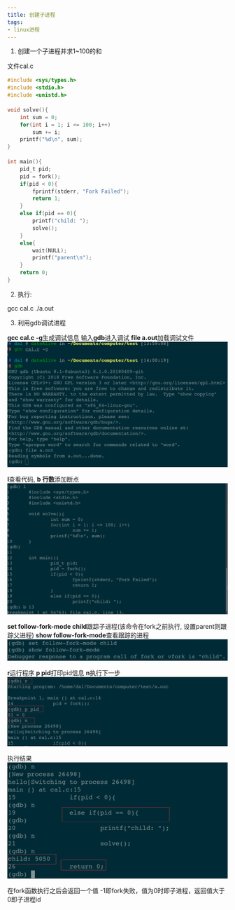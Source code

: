 ```yaml
---
title: 创建子进程
tags:
- linux进程
---
```


1. 创建一个子进程并求1~100的和

文件cal.c

```c
#include <sys/types.h>
#include <stdio.h>
#include <unistd.h>

void solve(){
	int sum = 0;
	for(int i = 1; i <= 100; i++)
		sum += i;
	printf("%d\n", sum);
}

int main(){
	pid_t pid;
	pid = fork();
	if(pid < 0){
		fprintf(stderr, "Fork Failed");
		return 1;
	}
	else if(pid == 0){
		printf("child: ");
		solve();
	}
	else{
		wait(NULL);
		printf("parent\n");
	}
	return 0;
}
```

2. 执行:

gcc cal.c
./a.out

3. 利用gdb调试进程

**gcc cal.c -g**生成调试信息
输入**gdb**进入调试
**file a.out**加载调试文件
![](createChildProcess/c1.png)

**l**查看代码, **b 行数**添加断点
![](createChildProcess/c2.png)

**set follow-fork-mode child**跟踪子进程(该命令在fork之前执行, 设置parent则跟踪父进程)
**show follow-fork-mode**查看跟踪的进程
![](createChildProcess/c3.png)

**r**运行程序
**p pid**打印pid信息
**n**执行下一步
![](createChildProcess/c4.png)

执行结果
![](createChildProcess/c5.png)

在fork函数执行之后会返回一个值
-1即fork失败，值为0时即子进程，返回值大于0即子进程id

